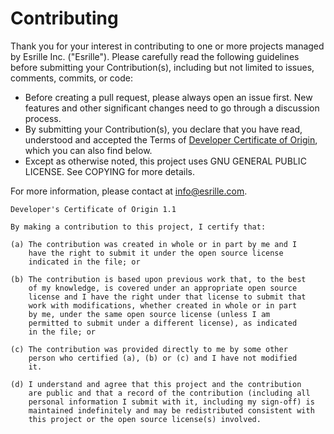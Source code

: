 # Contributing

Thank you for your interest in contributing to one or more projects managed by Esrille Inc. ("Esrille"). Please carefully read the following guidelines before submitting your Contribution(s), including but not limited to issues, comments, commits, or code:

* Before creating a pull request, please always open an issue first. New features and other significant changes need to go through a discussion process.
* By submitting your Contribution(s), you declare that you have read, understood and accepted the Terms of [Developer Certificate of Origin](https://developercertificate.org/), which you can also find below.
* Except as otherwise noted, this project uses GNU GENERAL PUBLIC LICENSE. See COPYING for more details.

For more information, please contact at info@esrille.com.

```
Developer's Certificate of Origin 1.1

By making a contribution to this project, I certify that:

(a) The contribution was created in whole or in part by me and I
    have the right to submit it under the open source license
    indicated in the file; or

(b) The contribution is based upon previous work that, to the best
    of my knowledge, is covered under an appropriate open source
    license and I have the right under that license to submit that
    work with modifications, whether created in whole or in part
    by me, under the same open source license (unless I am
    permitted to submit under a different license), as indicated
    in the file; or

(c) The contribution was provided directly to me by some other
    person who certified (a), (b) or (c) and I have not modified
    it.

(d) I understand and agree that this project and the contribution
    are public and that a record of the contribution (including all
    personal information I submit with it, including my sign-off) is
    maintained indefinitely and may be redistributed consistent with
    this project or the open source license(s) involved.
```
